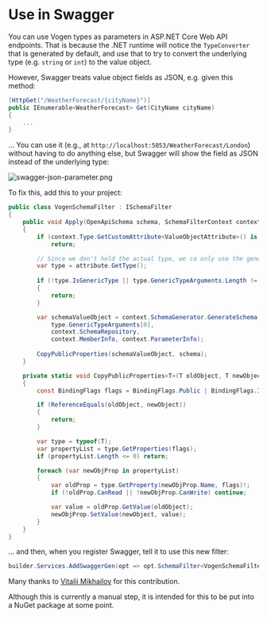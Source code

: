 # Use in Swagger

You can use Vogen types as parameters in ASP.NET Core Web API endpoints. 
That is because the .NET runtime will notice the `TypeConverter` that is generated by default, and use that to try
to convert the underlying type (e.g. `string` or `int`) to the value object. 

However, Swagger treats value object fields as JSON, e.g. given this method:

```C#
[HttpGet("/WeatherForecast/{cityName}")]
public IEnumerable<WeatherForecast> Get(CityName cityName)
{
    ...
}
```

... You can use it (e.g., at `http://localhost:5053/WeatherForecast/London`) without having to do anything else, 
but Swagger will show the field as JSON instead of the underlying type:

<img border-effect="rounded" alt="swagger-json-parameter.png" src="swagger-json-parameter.png"/>

To fix this, add this to your project:

```C#
public class VogenSchemaFilter : ISchemaFilter
{
    public void Apply(OpenApiSchema schema, SchemaFilterContext context)
    {
        if (context.Type.GetCustomAttribute<ValueObjectAttribute>() is not { } attribute)
            return;

        // Since we don't hold the actual type, we ca only use the generic attribute
        var type = attribute.GetType();
        
        if (!type.IsGenericType || type.GenericTypeArguments.Length != 1)
        {
            return;
        }

        var schemaValueObject = context.SchemaGenerator.GenerateSchema(
            type.GenericTypeArguments[0], 
            context.SchemaRepository, 
            context.MemberInfo, context.ParameterInfo);
        
        CopyPublicProperties(schemaValueObject, schema);
    }

    private static void CopyPublicProperties<T>(T oldObject, T newObject) where T : class
    {
        const BindingFlags flags = BindingFlags.Public | BindingFlags.Instance;

        if (ReferenceEquals(oldObject, newObject))
        {
            return;
        }

        var type = typeof(T);
        var propertyList = type.GetProperties(flags);
        if (propertyList.Length <= 0) return;

        foreach (var newObjProp in propertyList)
        {
            var oldProp = type.GetProperty(newObjProp.Name, flags)!;
            if (!oldProp.CanRead || !newObjProp.CanWrite) continue;

            var value = oldProp.GetValue(oldObject);
            newObjProp.SetValue(newObject, value);
        }
    }
}
```

... and then, when you register Swagger, tell it to use this new filter:

```C#
builder.Services.AddSwaggerGen(opt => opt.SchemaFilter<VogenSchemaFilter>());
```
Many thanks to [Vitalii Mikhailov](https://github.com/Aragas) for this contribution.

<note>
Although this is currently a manual step, it is intended for this to be put into a NuGet package at some point.
</note>